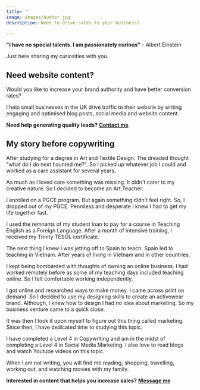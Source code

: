```yaml
---
title: ''
image: images/author.jpg
description: Need to drive sales to your business?

---
```

**"I have no special talents. I am passionately curious"** - Albert Einstein

Just here sharing my curiosities with you.

## **Need website content?**

Would you like to increase your brand authority and have better conversion rates?

I help small businesses in the UK drive traffic to their website by writing engaging and optimised blog posts, social media and website content.

**Need help generating quality leads?** [**Contact me**](https://www.ruthchernous.com/contact/ "Contact me")

## **My story before copywriting**

After studying for a degree in Art and Textile Design. The dreaded thought "what do I do next haunted me?". So I picked up whatever job I could and worked as a care assistant for several years.

As much as I loved care something was missing. It didn't cater to my creative nature. So I decided to become an Art Teacher.

I enrolled on a PGCE program. But again something didn't feel right. So, I dropped out of my PGCE. Penniless and desperate I knew I had to get my life together fast.

I used the remnants of my student loan to pay for a course in Teaching English as a Foreign Language. After a month of intensive training, I received my Trinity TESOL certificate.

The next thing I knew I was jetting off to Spain to teach. Spain led to teaching in Vietnam. After years of living in Vietnam and in other countries.

I kept being bombarded with thoughts of owning an online business. I had worked remotely before as some of my teaching days included teaching online. So I felt comfortable working independently.

I got online and researched ways to make money. I came across print on demand. So I decided to use my designing skills to create an activewear brand. Although, I knew how to design I had no idea about marketing. So my business venture came to a quick close.

It was then I took it upon myself to figure out this thing called marketing. Since then, I have dedicated time to studying this topic.

I have completed a Level 4 in Copywriting and am in the midst of completing a Level 4 in Social Media Marketing. I also love to read blogs and watch Youtube videos on this topic. 

When I am not writing, you will find me reading, shopping, travelling, working out, and watching movies with my family.

**Interested in content that helps you increase sales?** [**Message me**](https://www.ruthchernous.com/contact/ "Contact me")